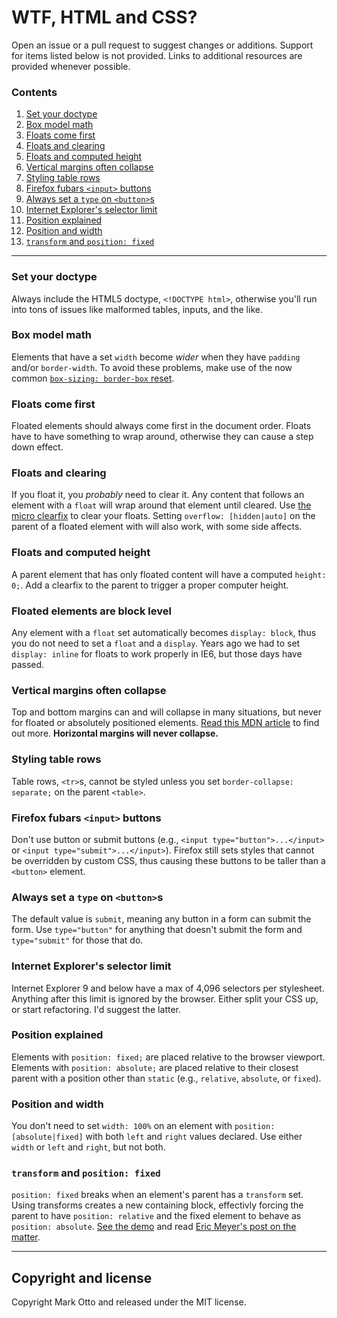 # WTF, HTML and CSS?

Open an issue or a pull request to suggest changes or additions. Support for items listed below is not provided. Links to additional resources are provided whenever possible.

### Contents

1. [Set your doctype](#set-your-doctype)
2. [Box model math](#box-model-math)
3. [Floats come first](#floats-come-first)
4. [Floats and clearing](#floats-and-clearing)
5. [Floats and computed height](#floats-and-computed-height)
6. [Vertical margins often collapse](#vertical-margins-often-collapse)
7. [Styling table rows](#styling-table-rows)
8. [Firefox fubars `<input>` buttons](#firefox-fubars-input)
9. [Always set a `type` on `<button>`s](#always-set-a-type-on-buttons)
10. [Internet Explorer's selector limit](#internet-explorers-selectors)
11. [Position explained](#position-explained)
12. [Position and width](#position-and-width)
13. [`transform` and `position: fixed`](#transform-and-position-fixed)

-----

### Set your doctype
Always include the HTML5 doctype, `<!DOCTYPE html>`, otherwise you'll run into tons of issues like malformed tables, inputs, and the like.

### Box model math
Elements that have a set `width` become *wider* when they have `padding` and/or `border-width`. To avoid these problems, make use of the now common [`box-sizing: border-box` reset](http://www.paulirish.com/2012/box-sizing-border-box-ftw/).

### Floats come first
Floated elements should always come first in the document order. Floats have to have something to wrap around, otherwise they can cause a step down effect.

### Floats and clearing
If you float it, you *probably* need to clear it. Any content that follows an element with a `float` will wrap around that element until cleared. Use [the micro clearfix](http://nicolasgallagher.com/micro-clearfix-hack/) to clear your floats. Setting `overflow: [hidden|auto]` on the parent of a floated element with will also work, with some side affects.

### Floats and computed height
A parent element that has only floated content will have a computed `height: 0;`. Add a clearfix to the parent to trigger a proper computer height.

### Floated elements are block level
Any element with a `float` set automatically becomes `display: block`, thus you do not need to set a `float` and a `display`. Years ago we had to set `display: inline` for floats to work properly in IE6, but those days have passed.

### Vertical margins often collapse
Top and bottom margins can and will collapse in many situations, but never for floated or absolutely positioned elements. [Read this MDN article](https://developer.mozilla.org/en-US/docs/Web/CSS/margin_collapsing) to find out more. **Horizontal margins will never collapse.**

### Styling table rows
Table rows, `<tr>`s, cannot be styled unless you set `border-collapse: separate;` on the parent `<table>`.

### Firefox fubars `<input>` buttons
Don't use button or submit buttons (e.g., `<input type="button">...</input>` or `<input type="submit">...</input>`). Firefox still sets styles that cannot be overridden by custom CSS, thus causing these buttons to be taller than a `<button>` element.

### Always set a `type` on `<button>`s
The default value is `submit`, meaning any button in a form can submit the form. Use `type="button"` for anything that doesn't submit the form and `type="submit"` for those that do.

### Internet Explorer's selector limit
Internet Explorer 9 and below have a max of 4,096 selectors per stylesheet. Anything after this limit is ignored by the browser. Either split your CSS up, or start refactoring. I'd suggest the latter.

### Position explained
Elements with `position: fixed;` are placed relative to the browser viewport. Elements with `position: absolute;` are placed relative to their closest parent with a position other than `static` (e.g., `relative`, `absolute`, or `fixed`).

### Position and width
You don't need to set `width: 100%` on an element with `position: [absolute|fixed]` with both `left` and `right` values declared. Use either `width` or `left` and `right`, but not both.

### `transform` and `position: fixed`
`position: fixed` breaks when an element's parent has a `transform` set. Using transforms creates a new containing block, effectivly forcing the parent to have `position: relative` and the fixed element to behave as `position: absolute`. [See the demo](http://jsbin.com/yabek/1/) and read [Eric Meyer's post on the matter](http://meyerweb.com/eric/thoughts/2011/09/12/un-fixing-fixed-elements-with-css-transforms/).

-----

## Copyright and license
Copyright Mark Otto and released under the MIT license.
